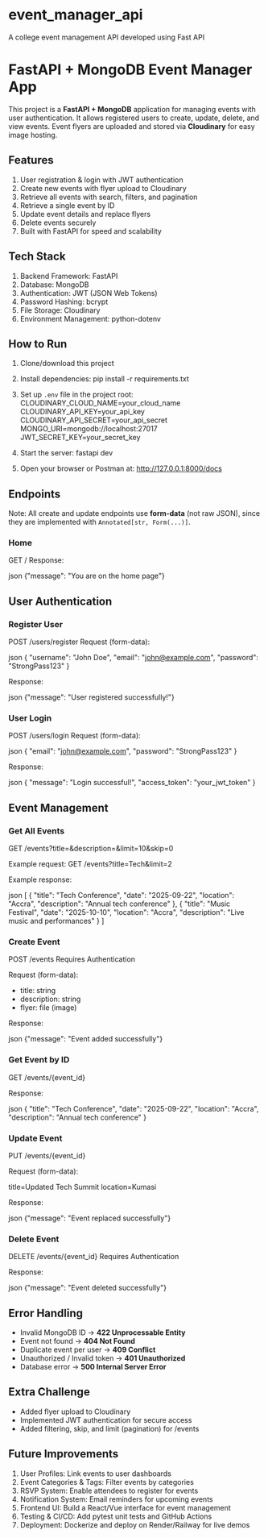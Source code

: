 # event_manager_api

A college event management API developed using Fast API

# FastAPI + MongoDB Event Manager App

This project is a **FastAPI + MongoDB** application for managing events with user authentication. It allows registered users to create, update, delete, and view events. Event flyers are uploaded and stored via **Cloudinary** for easy image hosting.

## Features

1. User registration & login with JWT authentication
2. Create new events with flyer upload to Cloudinary
3. Retrieve all events with search, filters, and pagination
4. Retrieve a single event by ID
5. Update event details and replace flyers
6. Delete events securely
7. Built with FastAPI for speed and scalability

## Tech Stack

1. Backend Framework: FastAPI
2. Database: MongoDB
3. Authentication: JWT (JSON Web Tokens)
4. Password Hashing: bcrypt
5. File Storage: Cloudinary
6. Environment Management: python-dotenv

## How to Run

1. Clone/download this project
   
2. Install dependencies: pip install -r requirements.txt
   
3. Set up `.env` file in the project root:
CLOUDINARY_CLOUD_NAME=your_cloud_name
CLOUDINARY_API_KEY=your_api_key
CLOUDINARY_API_SECRET=your_api_secret
MONGO_URI=mongodb://localhost:27017
JWT_SECRET_KEY=your_secret_key

4. Start the server: fastapi dev
   
5. Open your browser or Postman at: http://127.0.0.1:8000/docs

## Endpoints

Note: All create and update endpoints use **form-data** (not raw JSON), since they are implemented with `Annotated[str, Form(...)]`.

### Home


GET /
Response:

json
{"message": "You are on the home page"}

## User Authentication


### Register User

POST /users/register
Request (form-data):

json
{
  "username": "John Doe",
  "email": "john@example.com",
  "password": "StrongPass123"
}

Response:

json
{"message": "User registered successfully!"}


### User Login

POST /users/login
Request (form-data):

json
{
  "email": "john@example.com",
  "password": "StrongPass123"
}

Response:

json
{
  "message": "Login successful!",
  "access_token": "your_jwt_token"
}

## Event Management


### Get All Events

GET /events?title=&description=&limit=10&skip=0

Example request:
GET /events?title=Tech&limit=2

Example response:

json
[
  {
    "title": "Tech Conference",
    "date": "2025-09-22",
    "location": "Accra",
    "description": "Annual tech conference"
  },
  {
    "title": "Music Festival",
    "date": "2025-10-10",
    "location": "Accra",
    "description": "Live music and performances"
  }
]


### Create Event

POST /events
Requires Authentication

Request (form-data):

* title: string
* description: string
* flyer: file (image)

Response:

json
{"message": "Event added successfully"}


### Get Event by ID

GET /events/{event_id}

Response:

json
{
  "title": "Tech Conference",
  "date": "2025-09-22",
  "location": "Accra",
  "description": "Annual tech conference"
}


### Update Event

PUT /events/{event_id}

Request (form-data):

title=Updated Tech Summit
location=Kumasi

Response:

json
{"message": "Event replaced successfully"}


### Delete Event

DELETE /events/{event_id}
Requires Authentication

Response:

json
{"message": "Event deleted successfully"}


## Error Handling

* Invalid MongoDB ID → **422 Unprocessable Entity**
* Event not found → **404 Not Found**
* Duplicate event per user → **409 Conflict**
* Unauthorized / Invalid token → **401 Unauthorized**
* Database error → **500 Internal Server Error**



## Extra Challenge

* Added flyer upload to Cloudinary
* Implemented JWT authentication for secure access
* Added filtering, skip, and limit (pagination) for /events



## Future Improvements

1. User Profiles: Link events to user dashboards
2. Event Categories & Tags: Filter events by categories
3. RSVP System: Enable attendees to register for events
4. Notification System: Email reminders for upcoming events
5. Frontend UI: Build a React/Vue interface for event management
6. Testing & CI/CD: Add pytest unit tests and GitHub Actions
7. Deployment: Dockerize and deploy on Render/Railway for live demos
